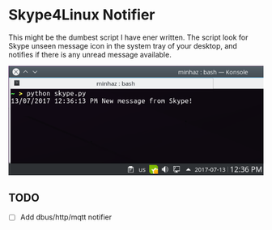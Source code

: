 # Skype4Linux Notifier

This might be the dumbest script I have ener written. The script look for Skype unseen message icon in the system tray of your desktop, and notifies if there is any unread message available.

![Preview](preview.png)

## TODO

- [ ] Add dbus/http/mqtt notifier
